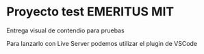 # Proyecto test EMERITUS MIT

Entrega visual de contendio para pruebas

Para lanzarlo con Live Server podemos utilizar el plugin de VSCode
